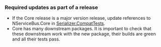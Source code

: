 ### Required updates as part of a release
* If the Core release is a major version release, update references to NServiceBus.Core in [Serializer.CompatTests](https://github.com/Particular/NServiceBus.Serializers.CompatTests).
* Core has many downstream packages. It is important to check that these downstream work with the new package, their builds are green and all their tests pass.
